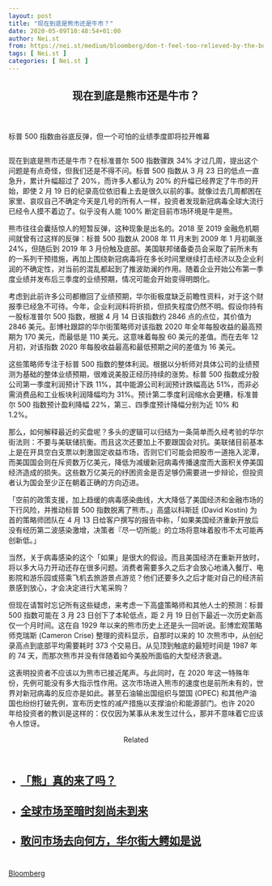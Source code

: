 ```yaml
---
layout: post
title: "现在到底是熊市还是牛市？"
date: 2020-05-09T10:48:54+01:00
author: Nei.st
from: https://nei.st/medium/bloomberg/don-t-feel-too-relieved-by-the-bounce-back-in-stocks
tags: [ Nei.st ]
categories: [ Nei.st ]
---
```


<article class="post-19716 post type-post status-publish format-standard hentry category-bloomberg" id="post-19716">
 <header class="page-header medium Archives">
  <div class="page-header__image">
  </div>
  <div class="page-header__content">
   <h1 class="page-title text-align-center">
    现在到底是熊市还是牛市？
   </h1>
  </div>
 </header>
 <div class="entry-content aesop-entry-content" id="post-19716-content">
  <link as="font" crossorigin="anonymous" href="//cdn.jsdelivr.net/gh/0nd1jyU39XQ/_/glyph/font-face/0uIzqoZjSuJfvSBnvgXTcApMtcVhMcpr.woff" rel="preload" type="font/woff"/>
  <link as="font" crossorigin="anonymous" href="//cdn.jsdelivr.net/gh/0nd1jyU39XQ/_/glyph/font-face/1sTnSLZWDKucPX6SAk.woff" rel="preload" type="font/woff"/>
  <p class="blog-post__description">
   标普 500 指数由谷底反弹，但一个可怕的业绩季度即将拉开帷幕
  </p>
  <span id="more-19716">
  </span>
  <div class="container large img">
   <div class="aspectRatioPlaceholder">
    <div class="progressiveMedia" data-height="1650" data-width="2200">
     <img alt="" class="progressiveMedia-image" data-src="https://cdn.jsdelivr.net/gh/0nd1jyU39XQ/_/img/1/ieSiXeUPQrXM.jpg" src="https://cdn.jsdelivr.net/gh/0nd1jyU39XQ/_/img/1/ieSiXeUPQrXM.jpg"/>
    </div>
   </div>
  </div>
  <p>
   现在到底是熊市还是牛市？在标准普尔 500 指数骤跌 34% 才过几周，提出这个问题是有点奇怪，但我们还是不得不问。标普 500 指数从 3 月 23 日的低点一直急升，累计升幅超过了 20%，而许多人都认为 20% 的升幅已经界定了牛市的开始，即使 2 月 19 日的纪录高位依旧看上去是很久以前的事。就像过去几周都困在家里、哀叹自己不确定今天是几号的所有人一样，投资者发现新冠病毒全球大流行已经令人摸不着边了。似乎没有人能 100% 断定目前市场环境是牛是熊。
  </p>
  <p>
   熊市往往会囊括惊人的短暂反弹，这种现象是出名的。2018 至 2019 金融危机期间就曾有过这样的反弹：标普 500 指数从 2008 年 11 月末到 2009 年 1 月初飙涨 24%，但随后到 2019 年 3 月份触及底部。美国联邦储备委员会采取了前所未有的一系列干预措施，再加上围绕新冠病毒将在多长时间里继续打击经济以及企业利润的不确定性，对当前的混乱都起到了推波助澜的作用。随着企业开始公布第一季度业绩并发布后三季度的业绩预期，情况可能会开始变得明朗化。
  </p>
  <p>
   考虑到此前许多公司都撤回了业绩预期，华尔街极度缺乏前瞻性资料，对于这个财报季已经急不可待。今年，企业利润料将折损，但损失程度仍然不明。假设你持有一股标准普尔 500 指数，根据 4 月 14 日该指数约 2846 点的点位，其价值为 2846 美元。彭博社跟踪的华尔街策略师对该指数 2020 年全年每股收益的最高预期为 170 美元，而最低是 110 美元。这意味着每股 60 美元的差值。而在去年 12 月初，对该指数 2020 年每股收益最高和最低预期之间的差值为 16 美元。
  </p>
  <p>
   这些策略师专注于标普 500 指数的整体利润。根据以分析师对具体公司的业绩预测为基础的整体业绩预期，很难说美股正经历持续的涨势。标普 500 指数成分股公司第一季度利润预计下跌 11%，其中能源公司利润预计跌幅高达 51%，而非必需消费品和工业板块利润降幅均为 31%。预计第二季度利润缩水会更糟，标准普尔 500 指数预计盈利降幅 22%，第三、四季度预计降幅分别为近 10% 和 1.2%。
  </p>
  <p>
   那么，如何解释最近的买盘呢？多头的逻辑可以归结为一条简单而久经考验的华尔街法则：不要与美联储抗衡。而且这次还要加上不要跟国会对抗。美联储目前基本上是在开具空白支票以刺激固定收益市场，否则它们可能会把股市一道拖入泥潭，而美国国会则在斥资数万亿美元，降低为减缓新冠病毒传播速度而大面积关停美国经济造成的损失。这些数万亿美元的纾困资金是否足够仍需要进一步辩论，但投资者认为国会至少正在朝着正确的方向迈进。
  </p>
  <div class="code-block code-block-1" style="margin: 8px 0; clear: both;">
   <div class="container ads_KbHEVhh8Rw">
    <div class="card card--blog post-sidebar">
     <div class="card-body">
      <div class="logo_ngcontent-kty-0">
      </div>
      <div class="iframe-blocker U6XAMK63Vh00WqvF2BacIQ">
       <div class="background-h60B">
       </div>
       <div class="WumZiPCS4MeMw4pxQ">
       </div>
      </div>
     </div>
     <div class="card-footer">
      <div class="card-footer-wrapper" layout="row bottom-left">
      </div>
     </div>
    </div>
   </div>
  </div>
  <p>
   「空前的政策支援，加上趋缓的病毒感染曲线，大大降低了美国经济和金融市场的下行风险，并推动标普 500 指数脱离了熊市。」高盛以科斯廷 (David Kostin) 为首的策略师团队在 4 月 13 日给客户撰写的报告中称，「如果美国经济重新开放后没有经历第二波感染激增，决策者『尽一切所能』的立场将意味着股市不太可能再创新低。」
  </p>
  <p>
   当然，关于病毒感染的这个「如果」是很大的假设。而且美国经济在重新开放时，将以多大马力开动还存在很多问题。消费者需要多久之后才会放心地涌入餐厅、电影院和游乐园或搭乘飞机去旅游景点游览？他们还要多久之后才能对自己的经济前景感到放心，才会决定进行大笔采购？
  </p>
  <p>
   但现在请暂时忘记所有这些疑虑，来考虑一下高盛策略师和其他人士的预测：标普 500 指数可能在 3 月 23 日创下了本轮低点，距 2 月 19 日创下最近一次历史新高仅一个月时间。这在自 1929 年以来的熊市历史上还是头一回听说。彭博宏观策略师克瑞斯 (Cameron Crise) 整理的资料显示，自那时以来的 10 次熊市中，从创纪录高点到底部平均需要耗时 373 个交易日。从见顶到触底的最短时间是 1987 年的 74 天，而那次熊市并没有伴随着如今美股所面临的大型经济衰退。
  </p>
  <p>
   这表明投资者不应该以为熊市已接近尾声。与此同时，在 2020 年这一特殊年份，先例可能没有多大指示性作用。这次市场进入熊市的速度也是前所未有的，世界对新冠病毒的反应亦是如此。甚至石油输出国组织与盟国 (OPEC) 和其他产油国也纷纷打破先例，宣布历史性的减产措施以支撑油价和能源部门。也许 2020 年给投资者的教训是这样的：仅仅因为某事从未发生过什么，那并不意味着它应该令人惊讶。
  </p>
  <section class="jsx-1092709871 collection">
   <header class="jsx-1092709871 container">
    <span class="jsx-65431776 text-icon text-right size-md spacing-xxtight weight-medium">
     <span class="jsx-65431776 text">
      <span class="jsx-1092709871">
       Related
      </span>
     </span>
    </span>
   </header>
   <ul class="jsx-1092709871 collection-list">
    <li class="jsx-1092709871">
     <section class="jsx-2013367371 container">
      <div class="jsx-2013367371 content no-cover type-collection">
       <div class="jsx-2013367371 left">
        <a class="jsx-2013367371" href="https://nei.st/medium/caixin/cw896f">
         <h2 class="jsx-2996311878 sidebar">
          「熊」真的来了吗？
         </h2>
        </a>
       </div>
      </div>
     </section>
    </li>
    <li class="jsx-1092709871">
     <section class="jsx-2013367371 container">
      <div class="jsx-2013367371 content no-cover type-collection">
       <div class="jsx-2013367371 left">
        <a class="jsx-2013367371" href="https://nei.st/medium/wsj/the-worst-of-the-global-selloff-isnt-here-yet-banks-and-investors-warn">
         <h2 class="jsx-2996311878 sidebar">
          全球市场至暗时刻尚未到来
         </h2>
        </a>
       </div>
      </div>
     </section>
    </li>
    <li class="jsx-1092709871">
     <section class="jsx-2013367371 container">
      <div class="jsx-2013367371 content no-cover type-collection">
       <div class="jsx-2013367371 left">
        <a class="jsx-2013367371" href="https://nei.st/medium/wsj/where-markets-go-from-here-wall-streets-biggest-names-weigh-in">
         <h2 class="jsx-2996311878 sidebar">
          敢问市场去向何方，华尔街大鳄如是说
         </h2>
        </a>
       </div>
      </div>
     </section>
    </li>
   </ul>
  </section>
  <div class="container ag ah">
   <div class="fe n el">
    <a class="dt du bn bo bp bq br bs bt bu dv dw bx by dx dy" href="https://nei.st/medium/bloomberg-businessweek?source=https://www.bloomberg.com/news/articles/2020-04-14/don-t-feel-too-relieved-by-the-bounce-back-in-stocks">
     <div class="c ff fg ag ah fh el fi fj ce fk fl fm fn fo fp fq fr fs ft fu">
      <div class="bs em en eo ep eq fv ah fw fg ag bm eu fx q fy fz p ac">
      </div>
     </div>
    </a>
   </div>
  </div>
  <div class="code-block code-block-2" style="margin: 8px 0; clear: both;">
   <br/>
   <div class="container ads_KbHEVhh8Rw">
    <div class="card card--blog post-sidebar">
     <div class="card-body">
      <div class="logo_ngcontent-kty-0">
      </div>
      <div class="iframe-blocker U6XAMK63Vh00WqvF2BacIQ">
       <div class="background-h60B">
       </div>
       <div class="WumZiPCS4MeMw4pxQ">
       </div>
      </div>
     </div>
     <div class="card-footer">
      <div class="card-footer-wrapper" layout="row bottom-left">
      </div>
     </div>
    </div>
   </div>
  </div>
 </div>
 <footer class="entry-footer">
  <div class="categories icon-link">
   <a href="https://nei.st/category/medium/bloomberg" rel="category tag">
    Bloomberg
   </a>
  </div>
 </footer>
</article>

